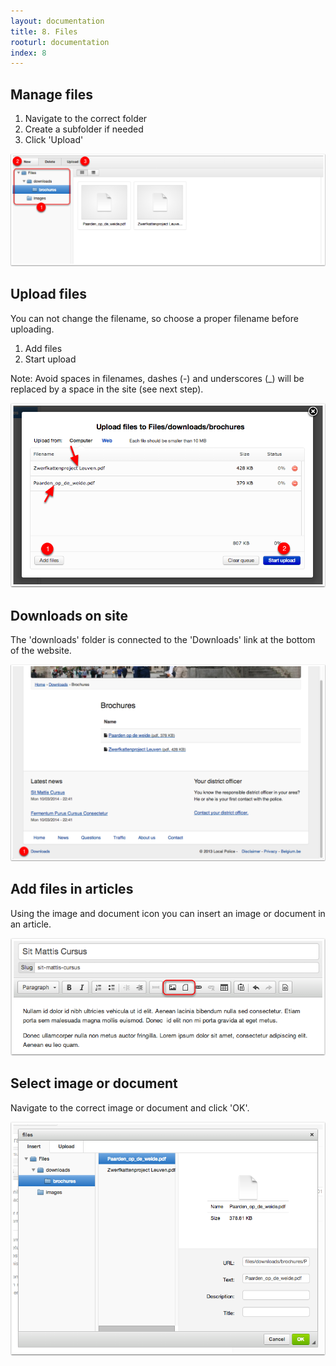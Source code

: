 ```yaml
---
layout: documentation
title: 8. Files
rooturl: documentation
index: 8
---
```


## Manage files

1. Navigate to the correct folder
2. Create a subfolder if needed
3. Click 'Upload'

![](/images/documentation/files-admin-files.png)

## Upload files

You can not change the filename, so choose a proper filename before uploading.

1. Add files
2. Start upload

Note: Avoid spaces in filenames, dashes (-) and underscores (_) will be replaced by a space in the site (see next step).

![](/images/documentation/files-admin-files-upload.png)

## Downloads on site

The 'downloads' folder is connected to the 'Downloads' link at the bottom of the website.

![](/images/documentation/files-site-files.png)

## Add files in articles

Using the image and document icon you can insert an image or document in an article.

![](/images/documentation/files-admin-files-insert1.png)

## Select image or document

Navigate to the correct image or document and click 'OK'.

![](/images/documentation/files-admin-files-insert2.png)
